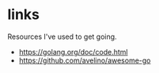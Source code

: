# links

Resources I've used to get going.

- https://golang.org/doc/code.html
- https://github.com/avelino/awesome-go
